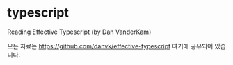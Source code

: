 # typescript
Reading Effective Typescript (by Dan VanderKam)

모든 자료는 https://github.com/danvk/effective-typescript 여기에 공유되어 있습니다. 
